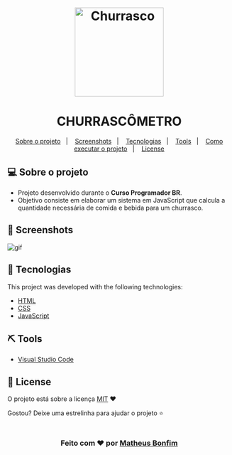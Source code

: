 <!-- CAPA -->

<h1 align="center">
     <img alt="Churrasco" src= "https://ai-i2.infcdn.net/icons_siandroid/png/200/14775/14775205.png" width="200px" />
</h1>

<h1 align="center">
   CHURRASCÔMETRO
</h1>


<!--INDEX-->
<p align="center">
  <a href="#-sobre-o-projeto">Sobre o projeto</a>&nbsp;&nbsp;&nbsp;|&nbsp;&nbsp;&nbsp;
  <a href="#screenshots">Screenshots</a>&nbsp;&nbsp;&nbsp;|&nbsp;&nbsp;&nbsp;
  <a href="#rocket-tecnologias">Tecnologias</a>&nbsp;&nbsp;&nbsp;|&nbsp;&nbsp;&nbsp;
  <a href="#-tools">Tools</a>&nbsp;&nbsp;&nbsp;|&nbsp;&nbsp;&nbsp;
  <a href="#-como-executar-o-projeto">Como executar o projeto</a>&nbsp;&nbsp;&nbsp;|&nbsp;&nbsp;&nbsp;
  <a href="#memo-license">License</a>
</p>


<!-- Tópicos -->

## 💻 Sobre o projeto

- Projeto desenvolvido durante o **Curso Programador BR**.
- Objetivo consiste em elaborar um sistema em JavaScript que calcula a quantidade necessária de comida e bebida para um churrasco.

## 📸 Screenshots

![gif](github/Churrascometro-Test.gif)

## :rocket: Tecnologias

This project was developed with the following technologies:

- [HTML]()
- [CSS]()
- [JavaScript]()


## ⛏ Tools
- [Visual Studio Code](https://code.visualstudio.com/)


## :memo: License

O projeto está sobre a licença [MIT](./LICENSE) ❤️ 

Gostou? Deixe uma estrelinha para ajudar o projeto ⭐

<!-- Mensagem final -->
<h3 align="center"><br>
Feito com ❤️ por <a href="https://www.linkedin.com/in/matheusfbonfim/">Matheus Bonfim</a>
<br><br>
</h3>
</h3>
